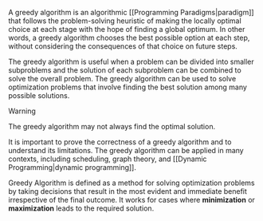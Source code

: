 A greedy algorithm is an algorithmic [[Programming Paradigms|paradigm]] that follows the problem-solving heuristic of making the locally optimal choice at each stage with the hope of finding a global optimum. In other words, a greedy algorithm chooses the best possible option at each step, without considering the consequences of that choice on future steps.

The greedy algorithm is useful when a problem can be divided into smaller subproblems and the solution of each subproblem can be combined to solve the overall problem. The greedy algorithm can be used to solve optimization problems that involve finding the best solution among many possible solutions.

> [!warning]
> The greedy algorithm may not always find the optimal solution.

It is important to prove the correctness of a greedy algorithm and to understand its limitations. The greedy algorithm can be applied in many contexts, including scheduling, graph theory, and [[Dynamic Programming|dynamic programming]].

Greedy Algorithm is defined as a method for solving optimization problems by taking decisions that result in the most evident and immediate benefit irrespective of the final outcome. It works for cases where **minimization** or **maximization** leads to the required solution.